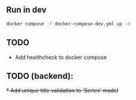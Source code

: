 ## Run in dev
```bash
docker compose -f docker-compose-dev.yml up -d
```

## TODO
* Add healthcheck to docker compose

## TODO (backend):
<del>* Add unique title validation to 'Series' model